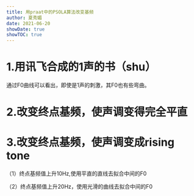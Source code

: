 ```yaml
---
title: 用praat中的PSOLA算法改变基频
author: 夏秀媚
date: 2021-06-20
showDate: true
showTOC: true
---
```

# 1.用讯飞合成的1声的书（shu）

通过F0曲线可以看出，即使是1声的刺激，其F0也有些弯曲。

# 2.改变终点基频，使声调变得完全平直

# 3.改变终点基频，使声调变成rising tone


（1）终点基频值上升10Hz,使用平直的直线去拟合中间的F0

（2）终点基频值上升20Hz，使用光滑的曲线去拟合中间的F0
